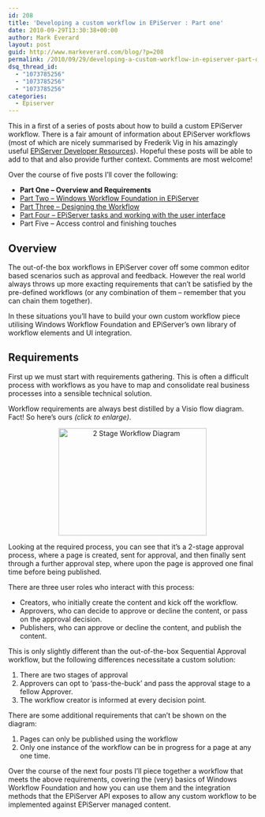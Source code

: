 ```yaml
---
id: 208
title: 'Developing a custom workflow in EPiServer : Part one'
date: 2010-09-29T13:30:38+00:00
author: Mark Everard
layout: post
guid: http://www.markeverard.com/blog/?p=208
permalink: /2010/09/29/developing-a-custom-workflow-in-episerver-part-one/
dsq_thread_id:
  - "1073785256"
  - "1073785256"
  - "1073785256"
categories:
  - Episerver
---
```

This in a first of a series of posts about how to build a custom EPiServer workflow. There is a fair amount of information about EPiServer workflows (most of which are nicely summarised by Frederik Vig in his amazingly useful <a title="EPiServer Developer Resources" href="http://www.frederikvig.com/2010/05/episerver-developer-resources/#toc-workflows" target="_blank">EPiServer Developer Resources</a>). Hopeful these posts will be able to add to that and also provide further context. Comments are most welcome!

Over the course of five posts I&#8217;ll cover the following:

  * **Part One &#8211; Overview and Requirements**
  * <a title="Windows Workflow Foundation in EPiServer" href="http://www.markeverard.com/2010/09/30/developing-a-custom-workflow-in-episerver-part-two/" target="_blank">Part Two &#8211; Windows Workflow Foundation in EPiServer</a>
  * <a title="Windows Workflow Foundation in EPiServer" href="http://www.markeverard.com/2010/11/10/developing-a-custom-workflow-in-episerver-part-three/" target="_blank">Part Three &#8211; Designing the Workflow</a>
  * <a title="EPiServer tasks and working with the user interface" href="http://www.markeverard.com/2011/01/24/developing-a-custom-workflow-in-episerver-part-four-2/" target="_blank">Part Four &#8211; EPiServer tasks and working with the user interface</a>
  * Part Five &#8211; Access control and finishing touches

## Overview

The out-of-the box workflows in EPiServer cover off some common editor based scenarios such as approval and feedback. However the real world always throws up more exacting requirements that can&#8217;t be satisfied by the pre-defined workflows (or any combination of them &#8211; remember that you can chain them together).

In these situations you&#8217;ll have to build your own custom workflow piece utilising Windows Workflow Foundation and EPiServer&#8217;s own library of workflow elements and UI integration.

## Requirements

First up we must start with requirements gathering. This is often a difficult process with workflows as you have to map and consolidate real business processes into a sensible technical solution.

Workflow requirements are always best distilled by a Visio flow diagram. Fact! So here&#8217;s ours _(click to enlarge)_.

<p style="text-align: center;">
  <a href=" /assets/uploads/2010/09/2StageWorkflowDiagram.jpg"><img class="size-medium wp-image-217 aligncenter" title="2StageWorkflowDiagram" alt="2 Stage Workflow Diagram" src=" /assets/uploads/2010/09/2StageWorkflowDiagram-300x218.jpg" width="300" height="218" /></a>
</p>

Looking at the required process, you can see that it&#8217;s a 2-stage approval process, where a page is created, sent for approval, and then finally sent through a further approval step, where upon the page is approved one final time before being published.

There are three user roles who interact with this process:

  * Creators, who initially create the content and kick off the workflow.
  * Approvers, who can decide to approve or decline the content, or pass on the approval decision.
  * Publishers, who can approve or decline the content, and publish the content.

This is only slightly different than the out-of-the-box Sequential Approval workflow, but the following differences necessitate a custom solution:

  1. There are two stages of approval
  2. Approvers can opt to &#8216;pass-the-buck&#8217; and pass the approval stage to a fellow Approver.
  3. The workflow creator is informed at every decision point.

There are some additional requirements that can&#8217;t be shown on the diagram:

  1. Pages can only be published using the workflow
  2. Only one instance of the workflow can be in progress for a page at any one time.

Over the course of the next four posts I&#8217;ll piece together a workflow that meets the above requirements, covering the (very) basics of Windows Workflow Foundation and how you can use them and the integration methods that the EPiServer API exposes to allow any custom workflow to be implemented against EPiServer managed content.